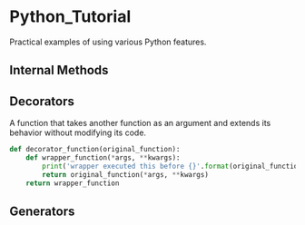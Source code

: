 # Python_Tutorial
Practical examples of using various Python features.

## Internal Methods

## Decorators
A function that takes another function as an argument and extends its behavior without modifying its code.

```python
def decorator_function(original_function):
    def wrapper_function(*args, **kwargs):
        print('wrapper executed this before {}'.format(original_function.__name__))
        return original_function(*args, **kwargs)
    return wrapper_function
```

## Generators

